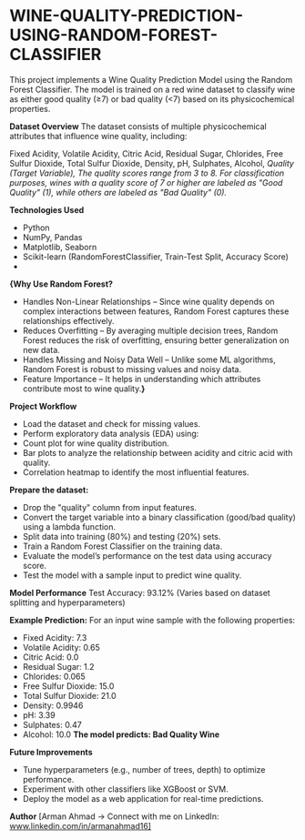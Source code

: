 # WINE-QUALITY-PREDICTION-USING-RANDOM-FOREST-CLASSIFIER

This project implements a Wine Quality Prediction Model using the Random Forest Classifier. The model is trained on a red wine dataset to classify wine as either good quality (≥7) or bad quality (<7) based on its physicochemical properties.

**Dataset Overview**
The dataset consists of multiple physicochemical attributes that influence wine quality, including:

Fixed Acidity,
Volatile Acidity,
Citric Acid,
Residual Sugar,
Chlorides,
Free Sulfur Dioxide,
Total Sulfur Dioxide,
Density,
pH,
Sulphates,
Alcohol,
*Quality (Target Variable),
The quality scores range from 3 to 8. For classification purposes, wines with a quality score of 7 or higher are labeled as "Good Quality" (1), while others are labeled as "Bad Quality" (0).*

**Technologies Used**
* Python
* NumPy, Pandas
* Matplotlib, Seaborn
* Scikit-learn (RandomForestClassifier, Train-Test Split, Accuracy Score)
* 
**{Why Use Random Forest?**
* Handles Non-Linear Relationships – Since wine quality depends on complex interactions between features, Random Forest captures these relationships effectively.
* Reduces Overfitting – By averaging multiple decision trees, Random Forest reduces the risk of overfitting, ensuring better generalization on new data.
* Handles Missing and Noisy Data Well – Unlike some ML algorithms, Random Forest is robust to missing values and noisy data.
* Feature Importance – It helps in understanding which attributes contribute most to wine quality.**}**
  
**Project Workflow**
* Load the dataset and check for missing values.
* Perform exploratory data analysis (EDA) using:
* Count plot for wine quality distribution.
* Bar plots to analyze the relationship between acidity and citric acid with quality.
* Correlation heatmap to identify the most influential features.

**Prepare the dataset:**
* Drop the "quality" column from input features.
* Convert the target variable into a binary classification (good/bad quality) using a lambda function.
* Split data into training (80%) and testing (20%) sets.
* Train a Random Forest Classifier on the training data.
* Evaluate the model’s performance on the test data using accuracy score.
* Test the model with a sample input to predict wine quality.

**Model Performance**
Test Accuracy: 93.12% (Varies based on dataset splitting and hyperparameters)

**Example Prediction:**
For an input wine sample with the following properties:

* Fixed Acidity: 7.3
* Volatile Acidity: 0.65
* Citric Acid: 0.0
* Residual Sugar: 1.2
* Chlorides: 0.065
* Free Sulfur Dioxide: 15.0
* Total Sulfur Dioxide: 21.0
* Density: 0.9946
* pH: 3.39
* Sulphates: 0.47
* Alcohol: 10.0
**The model predicts: Bad Quality Wine**

**Future Improvements**
* Tune hyperparameters (e.g., number of trees, depth) to optimize performance.
* Experiment with other classifiers like XGBoost or SVM.
* Deploy the model as a web application for real-time predictions.

**Author**
[Arman Ahmad -> Connect with me on LinkedIn: www.linkedin.com/in/armanahmad16]
